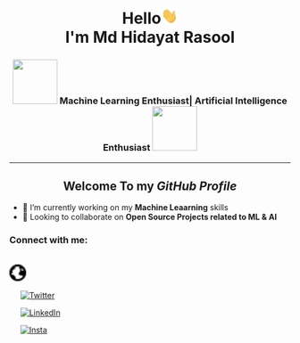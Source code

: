 <!-- CREDITS- Mursal Furqan (https://github.com/mursalfk/mursalfk) -->

<!-- [![HitCount](http://hits.dwyl.com/)](http://hits.dwyl.com/) 
<div  align="center"><h2   align="center"
 </h2></div>-->
 
<div  align="center">
 <!--
 <p align="center"> <img src="https://octodex.github.com/images/vinyltocat.png" height="80px" width="80px">  <img src="https://octodex.github.com/images/Robotocat.png" height="80px" width="80px"> -->
<h1 align="center">Hello<img src="https://raw.githubusercontent.com/ABSphreak/ABSphreak/master/gifs/Hi.gif" width="30px"><br> I'm Md Hidayat Rasool <br></h1>  
<h3 align="center"><img src="https://octodex.github.com/images/daftpunktocat-thomas.gif" height="80px" width="80px"> Machine Learning Enthusiast| Artificial Intelligence Enthusiast <img src="https://octodex.github.com/images/daftpunktocat-guy.gif" height="80px" width="80px"></h3>
 <hr>
    <h2 align="center">Welcome To my <i><b> GitHub Profile </b></i></h2>
</div>


- 🔭 I’m currently working on my **Machine Leaarning** skills
- 👯 Looking to collaborate on **Open Source Projects related to ML & AI**
<!--
- 🤔 I’m looking for help with **mentorship for Machine Learning**
- 💬 Ask me about **Data Analysis and Visualization**
-->
<!-- - 👩‍💻 My **skills** are 👇 -->
<h3>Connect with me:</h3>

&nbsp;&nbsp;&nbsp;&nbsp;  
<a href="https://hidayat7z.github.io/" target="_blank"><img src="https://raw.githubusercontent.com/iconic/open-iconic/master/svg/globe.svg" height=30px width=30px alt="Web"></a>  

&nbsp;&nbsp;&nbsp;&nbsp; <a href="https://twitter.com/hidayat7z" target="_blank"><img src="https://camo.githubusercontent.com/eacc870029bca30353239d9d629076ba4c18de75/68747470733a2f2f63646e2e6a7364656c6976722e6e65742f6e706d2f73696d706c652d69636f6e734076332f69636f6e732f747769747465722e737667" height=30px width=30px alt="Twitter"></a>

&nbsp;&nbsp;&nbsp;&nbsp;  <a href="https://www.linkedin.com/in/hidayat7/" target="_blank"><img src="https://camo.githubusercontent.com/b65faae8871ebbdb99790f2644ea7f3c89800b0c/68747470733a2f2f63646e2e6a7364656c6976722e6e65742f6e706d2f73696d706c652d69636f6e734076332f69636f6e732f6c696e6b6564696e2e737667" height=30px width=30px alt="LinkedIn"></a> 

&nbsp;&nbsp;&nbsp;&nbsp; <a href="https://www.instagram.com/hidayat_mufc/" target="_blank"><img src="https://camo.githubusercontent.com/8ea1156d8ac160172cbef7a54a19bad16a73ebe4/68747470733a2f2f63646e2e6a7364656c6976722e6e65742f6e706d2f73696d706c652d69636f6e734076332f69636f6e732f696e7374616772616d2e737667" height=30px width=30px alt="Insta"></a>

<!--
- 📫 Reach me at: <br>

<a href="https://www.linkedin.com/in/hidayat7/" target="_blank"><img src="https://img.shields.io/badge/LinkedIn-%230077B5.svg?&style=flat-square&logo=linkedin&logoColor=white" alt="LinkedIn"></a>
<a href="https://www.instagram.com/hidayat_mufc" target="_blank"><img src="https://img.shields.io/badge/Instagram-%23E4405F.svg?&style=flat-square&logo=instagram&logoColor=white" alt="Instagram"></a>
-->

<div  align="center">
 
<!--
* [Email](mailto:mdhidayat78692@gmail.com)
* [Youtube](https://www.youtube.com/channel/)
* [LinkedIn](https://www.linkedin.com/in/hidayat7/)
-->
 
<!-- <hr> -->
<!-- ![Mursal's github stats](https://github-readme-stats.vercel.app/api?usernameow_icons=true&title_color=ffc857&icon_color=8ac926&text_color=daf7dc&bg_color=151515)

![Hidayat's github stats](https://github-readme-stats.vercel.app/api?username=k&show_icons=true)

</div>
<img src=https://komarev.com/ghpvc/?username= alt=/>

-->
